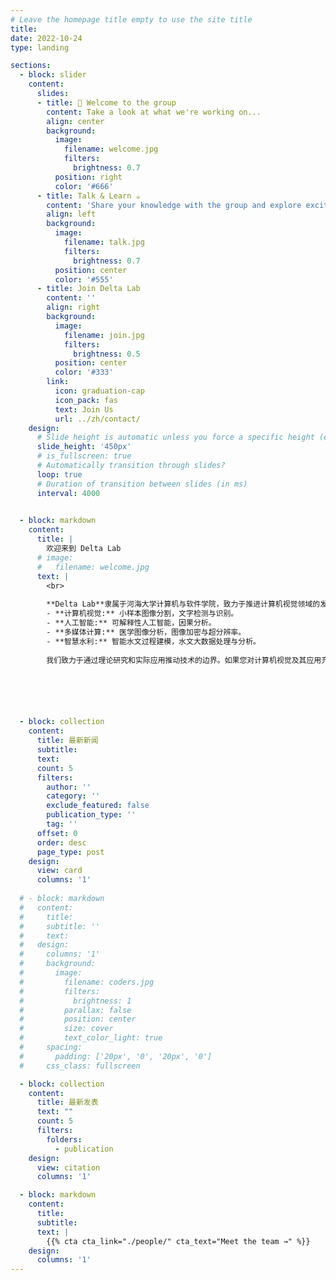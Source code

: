 ```yaml
---
# Leave the homepage title empty to use the site title
title:
date: 2022-10-24
type: landing

sections:
  - block: slider
    content:
      slides:
      - title: 👋 Welcome to the group
        content: Take a look at what we're working on...
        align: center
        background:
          image:
            filename: welcome.jpg
            filters:
              brightness: 0.7
          position: right
          color: '#666'
      - title: Talk & Learn ☕️
        content: 'Share your knowledge with the group and explore exciting new topics together!'
        align: left
        background:
          image:
            filename: talk.jpg
            filters:
              brightness: 0.7
          position: center
          color: '#555'
      - title: Join Delta Lab
        content: ''
        align: right
        background:
          image:
            filename: join.jpg
            filters:
              brightness: 0.5
          position: center
          color: '#333'
        link:
          icon: graduation-cap
          icon_pack: fas
          text: Join Us
          url: ../zh/contact/
    design:
      # Slide height is automatic unless you force a specific height (e.g. '400px')
      slide_height: '450px'
      # is_fullscreen: true
      # Automatically transition through slides?
      loop: true
      # Duration of transition between slides (in ms)
      interval: 4000
  

  - block: markdown
    content:
      title: |
        欢迎来到 Delta Lab
      # image:
      #   filename: welcome.jpg
      text: |
        <br>
        
        **Delta Lab**隶属于河海大学计算机与软件学院，致力于推进计算机视觉领域的发展。我们的研究集中在几个前沿领域：
        - **计算机视觉:** 小样本图像分割，文字检测与识别。
        - **人工智能:** 可解释性人工智能，因果分析。
        - **多媒体计算:** 医学图像分析，图像加密与超分辨率。
        - **智慧水利:** 智能水文过程建模，水文大数据处理与分析。
        
        我们致力于通过理论研究和实际应用推动技术的边界。如果您对计算机视觉及其应用充满热情，我们邀请您加入我们。有关我们研究的更多信息或想要参与其中，请通过以下方式与我们联系：[wuyirui@hhu.edu.cn](mailto:wuyirui@hhu.edu.cn). 我们期待与您合作。






  - block: collection
    content:
      title: 最新新闻
      subtitle:
      text:
      count: 5
      filters:
        author: ''
        category: ''
        exclude_featured: false
        publication_type: ''
        tag: ''
      offset: 0
      order: desc
      page_type: post
    design:
      view: card
      columns: '1'
  
  # - block: markdown
  #   content:
  #     title:
  #     subtitle: ''
  #     text:
  #   design:
  #     columns: '1'
  #     background:
  #       image: 
  #         filename: coders.jpg
  #         filters:
  #           brightness: 1
  #         parallax: false
  #         position: center
  #         size: cover
  #         text_color_light: true
  #     spacing:
  #       padding: ['20px', '0', '20px', '0']
  #     css_class: fullscreen

  - block: collection
    content:
      title: 最新发表
      text: ""
      count: 5
      filters:
        folders:
          - publication
    design:
      view: citation
      columns: '1'

  - block: markdown
    content:
      title:
      subtitle:
      text: |
        {{% cta cta_link="./people/" cta_text="Meet the team →" %}}
    design:
      columns: '1'
---
```

